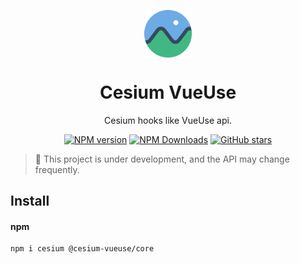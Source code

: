 <p align="center">
<img src="./assets/logo.svg" align="center" width="15%" />
</p>

<h1 align="center">Cesium VueUse</h1>

<p align="center">Cesium hooks like VueUse api.</p>

<p align="center">
<a href="https://www.npmjs.com/package/@cesium-vueuse/core" target="__blank"><img src="https://img.shields.io/npm/v/@cesium-vueuse/core?color=a1b858&label=" alt="NPM version"></a>
<a href="https://www.npmjs.com/package/@cesium-vueuse/core" target="__blank"><img alt="NPM Downloads" src="https://img.shields.io/npm/dm/@cesium-vueuse/core?color=50a36f&label="></a>
<a href="https://github.com/GeoVueJS/cesium-vueuse" target="__blank"><img alt="GitHub stars" src="https://img.shields.io/github/stars/GeoVueJS/cesium-vueuse?style=social"></a>

</p>

> 🚧 This project is under development, and the API may change frequently.

## Install

#### npm

```bash
npm i cesium @cesium-vueuse/core
```
